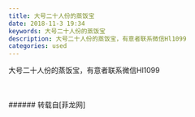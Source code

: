 ```yaml
---
title: 大号二十人份的蒸饭宝
date: 2018-11-3 19:34
keywords: 大号二十人份的蒸饭宝
description: 大号二十人份的蒸饭宝，有意者联系微信Hl1099
categories: used
---
```

<td class="t_f" id="postmessage_2212856">

大号二十人份的蒸饭宝，有意者联系微信Hl1099<br/>
<img alt="" border="0" class="zoom" data-cf-modified-e32ebfa2a23dd6d70101a493-="" file="http://www.flw.ph/data/appbyme/upload/image/201811/03/rsvjDKSk7K9x.jpg" id="aimg_RYW4g" lazyloadthumb="1" onclick="" onmouseover="" src="http://www.flw.ph/data/appbyme/upload/image/201811/03/rsvjDKSk7K9x.jpg"/><br/>
<br/>
<img alt="" border="0" class="zoom" data-cf-modified-e32ebfa2a23dd6d70101a493-="" file="http://www.flw.ph/data/appbyme/upload/image/201811/03/lrlCH9E0q5UK.jpg" id="aimg_WHR04" lazyloadthumb="1" onclick="" onmouseover="" src="http://www.flw.ph/data/appbyme/upload/image/201811/03/lrlCH9E0q5UK.jpg"/><br/>
<br/>
</td>
###### 转载自[菲龙网]